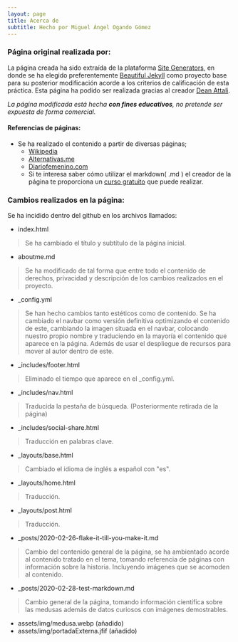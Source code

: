 ```yaml
---
layout: page
title: Acerca de
subtitle: Hecho por Miguel Ángel Ogando Gómez
---
```


### Página original realizada por:
La página creada ha sido extraída de la plataforma [Site Generators](https://jamstack.org/generators/), en donde se ha elegido preferentemente [Beautiful Jekyll](https://jamstack.org/generators/beautiful-jekyll/) como proyecto base para su posterior modificación acorde a los criterios de calificación de esta práctica.
Esta página ha podido ser realizada gracias al creador [Dean Attali](https://deanattali.com/).

_La página modificada está hecha **con fines educativos**, no pretende ser expuesta de forma comercial._

#### Referencias de páginas:

- Se ha realizado el contenido a partir de diversas páginas;
  - [Wikipedia](https://es.wikipedia.org/wiki/Medusozoa) 
  - [Alternativas.me](https://alternativas.me/numeros/21-nume)
  - [Diariofemenino.com](https://diariofemenino.com.ar/df/medusa)
  - Si te interesa saber cómo utilizar el markdown( .md ) el creador de la página te proporciona un [curso gratuito](https://markdowntutorial.com/) que puede realizar.


### Cambios realizados en la página:
Se ha incidido dentro del github en los archivos llamados:
  -  index.html
  > Se ha cambiado el título y subtítulo de la página inicial.
  -  aboutme.md
  > Se ha modificado de tal forma que entre todo el contenido de derechos, privacidad y descripción de los cambios realizados en el proyecto.
  -  _config.yml
  > Se han hecho cambios tanto estéticos como de contenido. Se ha cambiado el navbar como versión definitiva optimizando el contenido de este, cambiando la imagen situada en el navbar, colocando nuestro propio nombre y traduciendo en la mayoría el contenido que aparece en la página. Además de usar el despliegue de recursos para mover al autor dentro de este.
  -  _includes/footer.html
  > Eliminado el tiempo que aparece en el _config.yml.
  -  _includes/nav.html
  > Traducida la pestaña de búsqueda. (Posteriormente retirada de la página)
  -  _includes/social-share.html
  > Traducción en palabras clave.
  -  _layouts/base.html
  > Cambiado el idioma de inglés a español con "es".
  -  _layouts/home.html
  > Traducción.
  -  _layouts/post.html
  >  Traducción.
  -  _posts/2020-02-26-flake-it-till-you-make-it.md
  > Cambio del contenido general de la página, se ha ambientado acorde al contenido tratado en el tema, tomando referencia de páginas con información sobre la historia. Incluyendo imágenes que se acomoden al contenido.
  -  _posts/2020-02-28-test-markdown.md
  > Cambio general de la página, tomando información científica sobre las medusas además de datos curiosos con imágenes demostrables. 
  -  assets/img/medusa.webp (añadido)
  -  assets/img/portadaExterna.jfif (añadido)











